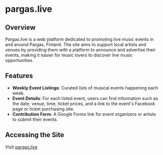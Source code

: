 # pargas.live

## Overview

Pargas.live is a web platform dedicated to promoting live music events in and around Pargas, Finland. The site aims to support local artists and venues by providing them with a platform to announce and advertise their events, making it easier for music lovers to discover live music opportunities.

## Features

- **Weekly Event Listings**: Curated lists of musical events happening each week.
- **Event Details**: For each listed event, users can find information such as the date, venue, time, ticket prices, and a link to the event's Facebook page or ticket purchasing site.
- **Contribution Form**: A Google Forms link for event organizers or artists to submit their events.

## Accessing the Site

Visit [pargas.live](https://pargas.live)